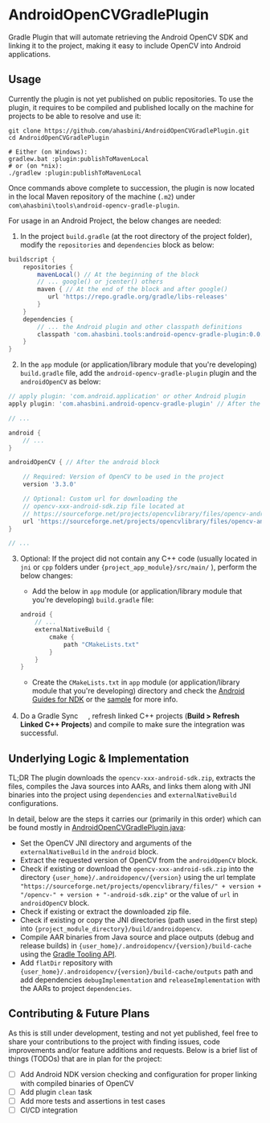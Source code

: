 # AndroidOpenCVGradlePlugin

Gradle Plugin that will automate retrieving the Android OpenCV SDK and
linking it to the project, making it easy to include OpenCV into
Android applications.

## Usage

Currently the plugin is not yet published on public repositories. To
use the plugin, it requires to be compiled and published locally on the
machine for projects to be able to resolve and use it:

```shell
git clone https://github.com/ahasbini/AndroidOpenCVGradlePlugin.git
cd AndroidOpenCVGradlePlugin

# Either (on Windows):
gradlew.bat :plugin:publishToMavenLocal
# or (on *nix):
./gradlew :plugin:publishToMavenLocal
```

Once commands above complete to succession, the plugin is now located
in the local Maven repository of the machine (```.m2```) under
```com\ahasbini\tools\android-opencv-gradle-plugin```.

For usage in an Android Project, the below changes are needed:

1. In the project ```build.gradle``` (at the root directory of the
  project folder), modify the ```repositories``` and ```dependencies```
  block as below:

```gradle
buildscript {
    repositories {
        mavenLocal() // At the beginning of the block
        // ... google() or jcenter() others
        maven { // At the end of the block and after google()
           url 'https://repo.gradle.org/gradle/libs-releases'
        }
    }
    dependencies {
        // ... the Android plugin and other classpath definitions
        classpath 'com.ahasbini.tools:android-opencv-gradle-plugin:0.0.+'
    }
}
```

2. In the ```app``` module (or application/library module that you're
  developing) ```build.gradle``` file, add the
  ```android-opencv-gradle-plugin``` plugin and the ```androidOpenCV```
  as below:

```gradle
// apply plugin: 'com.android.application' or other Android plugin
apply plugin: 'com.ahasbini.android-opencv-gradle-plugin' // After the Android plugin

// ...

android {
    // ...
}

androidOpenCV { // After the android block

    // Required: Version of OpenCV to be used in the project
    version '3.3.0'

    // Optional: Custom url for downloading the
    // opencv-xxx-android-sdk.zip file located at
    // https://sourceforge.net/projects/opencvlibrary/files/opencv-android
    url 'https://sourceforge.net/projects/opencvlibrary/files/opencv-android/3.3.0/opencv-3.3.0-android-sdk.zip/download'
}

// ...
```

3. Optional: If the project did not contain any C++ code (usually
   located in ```jni``` or ```cpp``` folders under
   ```{project_app_module}/src/main/``` ), perform the below changes:

   * Add the below in ```app``` module (or application/library module
   that you're developing) ```build.gradle``` file:

    ```gradle
    android {
        // ...
        externalNativeBuild {
            cmake {
                path "CMakeLists.txt"
            }
        }
    }
    ```

   * Create the ```CMakeLists.txt``` in ```app``` module (or
   application/library module that you're developing) directory and
   check the
   [Android Guides for NDK](https://developer.android.com/ndk/guides)
   or the [sample](sample) for more info.

4. Do a Gradle Sync
   <img src="https://developer.android.com/studio/images/buttons/toolbar-sync-gradle.png" width="16px" height="16px"/>,
   refresh linked C++ projects (**Build > Refresh Linked C++
   Projects**) and compile to make sure the integration was successful.

## Underlying Logic & Implementation

TL;DR The plugin downloads the ```opencv-xxx-android-sdk.zip```,
extracts the files, compiles the Java sources into AARs, and links them
along with JNI binaries into the project using ```dependencies``` and
```externalNativeBuild``` configurations.

In detail, below are the steps it carries our (primarily in this order)
which can be found mostly in
[AndroidOpenCVGradlePlugin.java](plugin/src/main/java/com/ahasbini/tools/androidopencv/AndroidOpenCVGradlePlugin.java):

 - Set the OpenCV JNI directory and arguments of the
 ```externalNativeBuild``` in the ```android``` block.
 - Extract the requested version of OpenCV from the ```androidOpenCV```
 block.
 - Check if existing or download the ```opencv-xxx-android-sdk.zip```
 into the directory ```{user_home}/.androidopencv/{version}``` using
 the url template
 ```"https://sourceforge.net/projects/opencvlibrary/files/" + version + "/opencv-" + version + "-android-sdk.zip"```
 or the value of ```url``` in ```androidOpenCV``` block.
 - Check if existing or extract the downloaded zip file.
 - Check if existing or copy the JNI directories (path used in the
 first step) into ```{project_module_directory}/build/androidopencv```.
 - Compile AAR binaries from Java source and place outputs (debug and
 release builds) in
 ```{user_home}/.androidopencv/{version}/build-cache``` using the
 [Gradle Tooling API](https://docs.gradle.org/current/userguide/embedding.html).
 - Add ```flatDir``` repository with
 ```{user_home}/.androidopencv/{version}/build-cache/outputs``` path
 and add dependencies ```debugImplementation``` and
 ```releaseImplementation``` with the AARs to project
 ```dependencies```.

## Contributing & Future Plans

As this is still under development, testing and not yet published, feel
free to share your contributions to the project with finding issues,
code improvements and/or feature additions and requests. Below is a
brief list of things (TODOs) that are in plan for the project:

 - [ ] Add Android NDK version checking and configuration for proper
 linking with compiled binaries of OpenCV
 - [ ] Add plugin ```clean``` task
 - [ ] Add more tests and assertions in test cases
 - [ ] CI/CD integration

